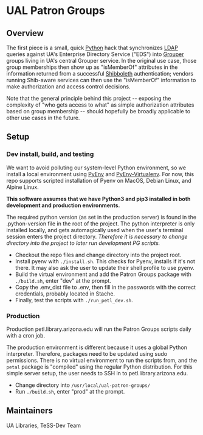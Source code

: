# UAL Patron Groups

## Overview

The first piece is a small, quick [Python][python] hack that
synchronizes [LDAP][ldap] queries against UA's Enterprise
Directory Service ("EDS") into [Grouper][grouper] groups living in
UA's central Grouper service.  In the original use case, those
group memberships then show up as "isMemberOf" attributes in the
information returned from a successful [Shibboleth][shibboleth]
authentication; vendors running Shib-aware services can then use
the "isMemberOf" information to make authorization and access
control decisions.

Note that the general principle behind this project -- exposing the
complexity of "who gets access to what" as simple authorization
attributes based on group membership -- should hopefully be broadly
applicable to other use cases in the future.

## Setup

### Dev install, build, and testing

We want to avoid polluting our system-level Python environment, so we install a local
environment using [PyEnv][pyenv] and [PyEnv-Virtualenv][pyenv-virtualenv]. For now, this repo supports scripted installation of Pyenv on MacOS, Debian Linux, and Alpine Linux.

**This software assumes that we have Python3 and pip3 installed in both development and production environments.**

The required python version (as set in the production server) is found in the .python-version file in the root of the project. The python interpreter is only installed locally, and gets automagically used when the user's terminal session enters the project directory. *Therefore it is necessary to change directory into the project to later run development PG scripts.*

* Checkout the repo files and change directory into the project root.
* Install pyenv with `./install.sh`. This checks for Pyenv, installs if it's not there. It may also ask the user to update their shell profile to use pyenv.
* Build the virtual environment and add the Patron Groups package with `./build.sh`, enter "dev" at the prompt.
* Copy the .env_dist file to .env, then fill in the passwords with the correct credentials, probably located in Stache.
* Finally, test the scripts with `./run_petl_dev.sh`.

### Production

Production petl.library.arizona.edu will run the Patron Groups scripts daily with a cron job.

The production environment is different because it uses a global Python interpreter. Therefore, packages need to be updated using sudo permissions. There is no virtual environment to run the scripts from, and the `petal` package is "compiled" using the regular Python distribution. For this simple server setup, the user needs to SSH in to petl.library.arizona.edu.

* Change directory into `/usr/local/ual-patron-groups/`
* Run `./build.sh`, enter "prod" at the prompt.

## Maintainers

UA Libraries, TeSS-Dev Team




[python]: https://www.python.org/
[ldap]: https://en.wikipedia.org/wiki/Lightweight_Directory_Access_Protocol
[grouper]: https://www.internet2.edu/products-services/trust-identity/grouper/
[shibboleth]: https://shibboleth.net/
[docker]: https://www.docker.com/
[alpine]: https://alpinelinux.org/
[crond]: https://en.wikipedia.org/wiki/Cron
[gradle]: https://gradle.org/
[homebrew]: https://brew.sh/
[pyenv]: https://github.com/pyenv/pyenv
[pyenv-virtualenv]: https://github.com/pyenv/pyenv-virtualenv
